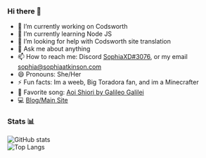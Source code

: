### Hi there 👋
- 🔭 I’m currently working on Codsworth
- 🌱 I’m currently learning Node JS
- 🤔 I’m looking for help with Codsworth site translation
- 💬 Ask me about anything
- 📫 How to reach me: Discord [SophiaXD#3076](https://discord.com/users/420297282676719618), or my email sophia@sophiaatkinson.com
- 😄 Pronouns: She/Her
- ⚡ Fun facts: Im a weeb, Big Toradora fan, and im a Minecrafter
- 🎵 Favorite song: [Aoi Shiori by Galileo Galilei](https://www.youtube.com/watch?v=T3bxbVGWy5k)
- 💻 [Blog/Main Site](https://sophiaatkinson.com/)

### Stats 📊

![GitHub stats](https://github-readme-stats.vercel.app/api?username=SophiaAtkinson&show_icons=true&title_color=000000&text_color=000000&border_radius=1) <br />
![Top Langs](https://github-readme-stats.vercel.app/api/top-langs/?username=SophiaAtkinson&title_color=000000&text_color=000000&border_radius=1)

